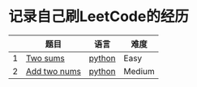 # 记录自己刷LeetCode的经历
|     |题目         |语言           |难度           |
|------|-------------| ----------------| ---------------|
|1|[Two sums](https://leetcode.com/problems/two-sum/)|[python](https://github.com/luoxiang11/leetcode/blob/master/two_sums.md)|Easy|
|2|[Add two nums](https://github.com/luoxiang11/leetcode/blob/master/Add%20two%20nums.md)|[python](https://leetcode.com/problems/add-two-numbers/)|Medium|
